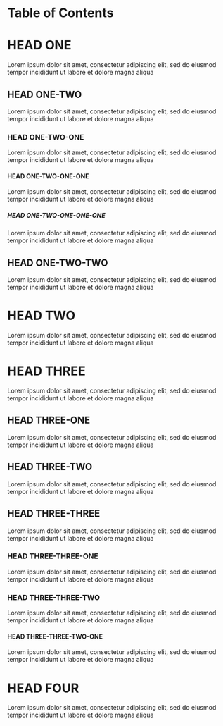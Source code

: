 # Table of Contents

<!--toc-->




# HEAD ONE

Lorem ipsum dolor sit amet, consectetur adipiscing elit, sed do eiusmod tempor incididunt ut labore et dolore magna aliqua

## HEAD ONE-TWO

Lorem ipsum dolor sit amet, consectetur adipiscing elit, sed do eiusmod tempor incididunt ut labore et dolore magna aliqua

### HEAD ONE-TWO-ONE

Lorem ipsum dolor sit amet, consectetur adipiscing elit, sed do eiusmod tempor incididunt ut labore et dolore magna aliqua

#### HEAD ONE-TWO-ONE-ONE

Lorem ipsum dolor sit amet, consectetur adipiscing elit, sed do eiusmod tempor incididunt ut labore et dolore magna aliqua

##### HEAD ONE-TWO-ONE-ONE-ONE

Lorem ipsum dolor sit amet, consectetur adipiscing elit, sed do eiusmod tempor incididunt ut labore et dolore magna aliqua

## HEAD ONE-TWO-TWO

Lorem ipsum dolor sit amet, consectetur adipiscing elit, sed do eiusmod tempor incididunt ut labore et dolore magna aliqua

# HEAD TWO

Lorem ipsum dolor sit amet, consectetur adipiscing elit, sed do eiusmod tempor incididunt ut labore et dolore magna aliqua

# HEAD THREE

Lorem ipsum dolor sit amet, consectetur adipiscing elit, sed do eiusmod tempor incididunt ut labore et dolore magna aliqua


## HEAD THREE-ONE

Lorem ipsum dolor sit amet, consectetur adipiscing elit, sed do eiusmod tempor incididunt ut labore et dolore magna aliqua

## HEAD THREE-TWO

Lorem ipsum dolor sit amet, consectetur adipiscing elit, sed do eiusmod tempor incididunt ut labore et dolore magna aliqua

## HEAD THREE-THREE

Lorem ipsum dolor sit amet, consectetur adipiscing elit, sed do eiusmod tempor incididunt ut labore et dolore magna aliqua

### HEAD THREE-THREE-ONE

Lorem ipsum dolor sit amet, consectetur adipiscing elit, sed do eiusmod tempor incididunt ut labore et dolore magna aliqua

### HEAD THREE-THREE-TWO

Lorem ipsum dolor sit amet, consectetur adipiscing elit, sed do eiusmod tempor incididunt ut labore et dolore magna aliqua

#### HEAD THREE-THREE-TWO-ONE

Lorem ipsum dolor sit amet, consectetur adipiscing elit, sed do eiusmod tempor incididunt ut labore et dolore magna aliqua

# HEAD FOUR

Lorem ipsum dolor sit amet, consectetur adipiscing elit, sed do eiusmod tempor incididunt ut labore et dolore magna aliqua

